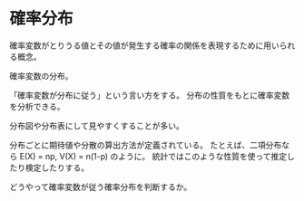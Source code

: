 # 確率分布

確率変数がとりうる値とその値が発生する確率の関係を表現するために用いられる概念。

確率変数の分布。

「確率変数が分布に従う」という言い方をする。
分布の性質をもとに確率変数を分析できる。

分布図や分布表にして見やすくすることが多い。

分布ごとに期待値や分散の算出方法が定義されている。
たとえば、二項分布なら E(X) = np, V(X) = n(1-p) のように。
統計ではこのような性質を使って推定したり検定したりする。

どうやって確率変数が従う確率分布を判断するか。
